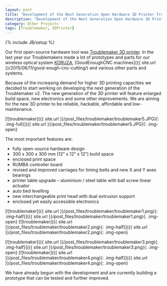 ```yaml
---
layout: post
title: "Development of the Next Generation Open Hardware 3D Printer Troublemaker"
description: "Development of the Next Generation Open Hardware 3D Printer Troublemaker."
category: Other Projects
tags: [Troublemaker, 3DPrinter]
---
```

{% include JB/setup %}

Our first open-source hardware tool was [Troublemaker 3D printer](http://www.thingiverse.com/thing:263814). In the last year our Troublemakers made a lot of prototypes and parts for our wireless optical system [KORUZA](http://koruza.net/), [GoodEnoughCNC machines]({{ site.url }}/2015/06/11/good-eough-cnc-cutting/) and various other parts and systems.

Because of the increasing demand for higher 3D printing capacities we decided to start working on developing the next generation of the Troublemaker v2. The new generation of the 3D printer will feature enlarged build space, new electronics and some other improvements. We are aiming for the new 3D printer to be reliable, hackable, affordable and low-maintenance.

[![troublemaker]({{ site.url }}/post_files/troublemaker/troublemaker5.JPG){: .img-full}]({{ site.url }}/post_files/troublemaker/troublemaker5.JPG){: .img-open}

The most important features are:

 * fully open-source hardware design
 * 300 x 300 x 300 mm (12” x 12” x 12”) build space
 * enclosed print space
 * RUMBA controller board
 * revised and improved carriages for timing belts and new X and Y axes bearings
 * printer table upgrade – aluminium / steel table with ball screw linear actuator
 * auto bed levelling
 * new interchangeable print head with dual extrusion support
 * enclosed yet easily accessible electronics
 
 [![troublemaker]({{ site.url }}/post_files/troublemaker/troublemaker1.png){: .img-half}]({{ site.url }}/post_files/troublemaker/troublemaker1.png){: .img-open}
 [![troublemaker]({{ site.url }}/post_files/troublemaker/troublemaker2.png){: .img-half}]({{ site.url }}/post_files/troublemaker/troublemaker2.png){: .img-open}

 [![troublemaker]({{ site.url }}/post_files/troublemaker/troublemaker3.png){: .img-half}]({{ site.url }}/post_files/troublemaker/troublemaker3.png){: .img-open}
 [![troublemaker]({{ site.url }}/post_files/troublemaker/troublemaker4.png){: .img-half}]({{ site.url }}/post_files/troublemaker/troublemaker4.png){: .img-open}

We have already begun with the development and are currently building a prototype that can be tested and further improved.
